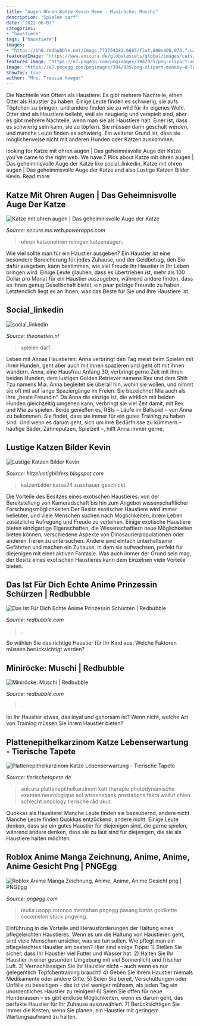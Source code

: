 ```yaml
---
title: "Augen Ohren Katze Kevin Meme : Miniröcke: Muschi"
description: "Spielen darf"
date: "2022-06-07"
categories:
- "haustiere"
tags: ["haustiere"]
images:
- "https://ih0.redbubble.net/image.773754381.6685/flat,800x800,075,f.u2.jpg"
featuredImage: "https://www.anicura.de/globalassets/global/images/cats/vit-katt-tittar-upp.jpg"
featured_image: "https://e7.pngegg.com/pngimages/394/935/png-clipart-monkey-d-luffy-one-piece-usopp-nami-roronoa-zoro-one-piece-face-hat-thumbnail.png"
image: "https://e7.pngegg.com/pngimages/394/935/png-clipart-monkey-d-luffy-one-piece-usopp-nami-roronoa-zoro-one-piece-face-hat-thumbnail.png"
ShowToc: true
author: "Mrs. Tressie Hoeger"
---
```



Die Nachteile von Ottern als Haustiere: Es gibt mehrere Nachteile, einen Otter als Haustier zu haben. Einige Leute finden es schwierig, sie aufs Töpfchen zu bringen, und andere finden sie zu wild für ihr eigenes Wohl.
Otter sind als Haustiere beliebt, weil sie neugierig und verspielt sind, aber es gibt mehrere Nachteile, wenn man sie als Haustiere hält. Einer ist, dass es schwierig sein kann, sie zu töpfern. Sie müssen darin geschult werden, und manche Leute finden es schwierig. Ein weiterer Grund ist, dass sie möglicherweise nicht mit anderen Hunden oder Katzen auskommen.

	

		
looking for Katze mit ohren augen | Das geheimnisvolle Auge der Katze you've came to the right web. We have 7 Pics about Katze mit ohren augen | Das geheimnisvolle Auge der Katze like social_linkedin, Katze mit ohren augen | Das geheimnisvolle Auge der Katze and also Lustige Katzen Bilder Kevin. Read more:
		
    
## Katze Mit Ohren Augen | Das Geheimnisvolle Auge Der Katze

<img loading=lazy src="https://ih0.redbubble.net/image.773754381.6685/flat,800x800,075,f.u2.jpg" onerror="this.onerror=null;this.src='https://tse2.mm.bing.net/th?id=OIP.kL64C3PY_wmAPd4N8HWR0gHaGb&amp;pid=15.1';" alt="Katze mit ohren augen | Das geheimnisvolle Auge der Katze">

_Source: secure.ms.web.powerapps.com_

>ohren katzenohren reinigen katzenaugen. 

	

Wie viel sollte man für ein Haustier ausgeben?
Ein Haustier ist eine besondere Bereicherung für jedes Zuhause, und der Geldbetrag, den Sie dafür ausgeben, kann bestimmen, wie viel Freude Ihr Haustier in Ihr Leben bringen wird. Einige Leute glauben, dass es übertrieben ist, mehr als 100 Dollar pro Monat für ein Haustier auszugeben, während andere finden, dass es ihnen genug Gesellschaft bietet, ein paar pelzige Freunde zu haben. Letztendlich liegt es an Ihnen, was das Beste für Sie und Ihre Haustiere ist.

    
## Social_linkedin

<img loading=lazy src="https://i.ytimg.com/vi/51RoLk9f6QY/maxresdefault.jpg" onerror="this.onerror=null;this.src='https://tse3.mm.bing.net/th?id=OIP.8PN5N_WqIIiPcgMDishWpAHaEK&amp;pid=15.1';" alt="social_linkedin">

_Source: theonetten.nl_

>spielen darf. 

	

Leben mit Annas Haustieren: Anna verbringt den Tag meist beim Spielen mit ihren Hunden, geht aber auch mit ihnen spazieren und geht oft mit ihnen wandern.
Anna, eine Hausfrau Anfang 30, verbringt gerne Zeit mit ihren beiden Hunden, dem lustigen Golden Retriever namens Rex und dem Shih Tzu namens Mia. Anna begleitet sie überall hin, wohin sie wollen, und nimmt sie oft mit auf lange Spaziergänge im Freien. Sie bezeichnet Mia auch als ihre „beste Freundin“.
Da Anna die einzige ist, die wirklich mit beiden Hunden gleichzeitig umgehen kann, verbringt sie viel Zeit damit, mit Rex und Mia zu spielen. Beide genießen es, RBIs – Läufe im Ballspiel – von Anna zu bekommen. Sie findet, dass sie immer für ein gutes Training zu haben sind. Und wenn es darum geht, sich um ihre Bedürfnisse zu kümmern – häufige Bäder, Zähneputzen, Spielzeit –, hilft Anna immer gerne.

    
## Lustige Katzen Bilder Kevin

<img loading=lazy src="https://i.ytimg.com/vi/x5MP3ZCbTJs/maxresdefault.jpg" onerror="this.onerror=null;this.src='https://tse4.mm.bing.net/th?id=OIP.ecCluOneOuTWgfRiDDHIZAHaEK&amp;pid=15.1';" alt="Lustige Katzen Bilder Kevin">

_Source: hitzelustigbilders.blogspot.com_

>katzenbilder katze24 zuschauer geschickt. 

	

Die Vorteile des Besitzes eines exotischen Haustieres: von der Bereitstellung von Kameradschaft bis hin zum Angebot wissenschaftlicher Forschungsmöglichkeiten
Der Besitz exotischer Haustiere wird immer beliebter, und viele Menschen suchen nach Möglichkeiten, ihrem Leben zusätzliche Aufregung und Freude zu verleihen. Einige exotische Haustiere bieten einzigartige Eigenschaften, die Wissenschaftlern neue Möglichkeiten bieten können, verschiedene Aspekte von Dinosaurierpopulationen oder anderen Tieren zu untersuchen. Andere sind einfach unterhaltsame Gefährten und machen ein Zuhause, in dem sie aufwachsen, perfekt für diejenigen mit einer aktiven Fantasie. Was auch immer der Grund sein mag, der Besitz eines exotischen Haustieres kann dem Einzelnen viele Vorteile bieten.

    
## Das Ist Für Dich Echte Anime Prinzessin Schürzen | Redbubble

<img loading=lazy src="https://ih1.redbubble.net/image.1460346325.7138/ur,apron_flatlay_front,square,600x600.jpg" onerror="this.onerror=null;this.src='https://tse2.mm.bing.net/th?id=OIP.abi2gc9kQfjNX79pv3wO8QHaHa&amp;pid=15.1';" alt="Das Ist Für Dich Echte Anime Prinzessin Schürzen | Redbubble">

_Source: redbubble.com_

>. 

	

So wählen Sie das richtige Haustier für Ihr Kind aus: Welche Faktoren müssen berücksichtigt werden?

    
## Miniröcke: Muschi | Redbubble

<img loading=lazy src="https://ih1.redbubble.net/image.589758781.0838/pencil_skirt,x600,front-c,227,0,523,523-bg,f8f8f8.u3.jpg" onerror="this.onerror=null;this.src='https://tse1.mm.bing.net/th?id=OIP.1hDeGxEDvb6DGg9pZXVM3gHaHa&amp;pid=15.1';" alt="Miniröcke: Muschi | Redbubble">

_Source: redbubble.com_

>. 

	

Ist Ihr Haustier etwas, das loyal und gehorsam ist? Wenn nicht, welche Art von Training müssen Sie Ihrem Haustier bieten?

    
## Plattenepithelkarzinom Katze Lebenserwartung - Tierische Tapete

<img loading=lazy src="https://www.anicura.de/globalassets/global/images/cats/vit-katt-tittar-upp.jpg" onerror="this.onerror=null;this.src='https://tse4.mm.bing.net/th?id=OIP.yhAWDnKHcHbqWFBcRs8tuAHaDt&amp;pid=15.1';" alt="Plattenepithelkarzinom Katze Lebenserwartung - Tierische Tapete">

_Source: tierischetapete.de_

>anicura plattenepithelkarzinom katt therapie photodynamische examen neurologique aoi wissensbank prestations fakta walluf chien schlecht oncology tierische råd akut. 

	

Quokkas als Haustiere: Manche Leute finden sie bezaubernd, andere nicht.
Manche Leute finden Quokkas entzückend, andere nicht. Einige Leute denken, dass sie ein gutes Haustier für diejenigen sind, die gerne spielen, während andere denken, dass sie zu laut sind für diejenigen, die sie als Haustiere halten möchten.

    
## Roblox Anime Manga Zeichnung, Anime, Anime, Anime Gesicht Png | PNGEgg

<img loading=lazy src="https://e7.pngegg.com/pngimages/394/935/png-clipart-monkey-d-luffy-one-piece-usopp-nami-roronoa-zoro-one-piece-face-hat-thumbnail.png" onerror="this.onerror=null;this.src='https://tse3.mm.bing.net/th?id=OIP.bwIyC0gb1tgikMpcrzGWCgAAAA&amp;pid=15.1';" alt="Roblox Anime Manga Zeichnung, Anime, Anime, Anime Gesicht png | PNGEgg">

_Source: pngegg.com_

>muka usopp roronoa mentahan pngegg pasang batas goldkette cocomelon stück pngwing. 

	

Einführung in die Vorteile und Herausforderungen der Haltung eines pflegeleichten Haustieres.
Wenn es um die Haltung von Haustieren geht, sind viele Menschen unsicher, was sie tun sollen. Wie pflegt man ein pflegeleichtes Haustier am besten? Hier sind einige Tipps: 1) Stellen Sie sicher, dass Ihr Haustier viel Futter und Wasser hat. 2) Halten Sie Ihr Haustier in einer gesunden Umgebung mit viel Sonnenlicht und frischer Luft. 3) Vernachlässigen Sie Ihr Haustier nicht – auch wenn es nur gelegentlich Töpfchentraining braucht! 4) Geben Sie Ihrem Haustier niemals Medikamente oder andere Gifte. 5) Seien Sie bereit, Verschüttungen oder Unfälle zu beseitigen – das ist viel weniger mühsam, als jeden Tag ein unordentliches Haustier zu reinigen! 6) Seien Sie offen für neue Hunderassen – es gibt endlose Möglichkeiten, wenn es darum geht, das perfekte Haustier für Ihr Zuhause auszuwählen. 7) Berücksichtigen Sie immer die Kosten, wenn Sie planen, ein Haustier mit geringem Wartungsaufwand zu halten.

